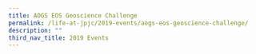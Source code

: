 ```yaml
---
title: AOGS EOS Geoscience Challenge
permalink: /life-at-jpjc/2019-events/aogs-eos-geoscience-challenge/
description: ""
third_nav_title: 2019 Events
---
```

